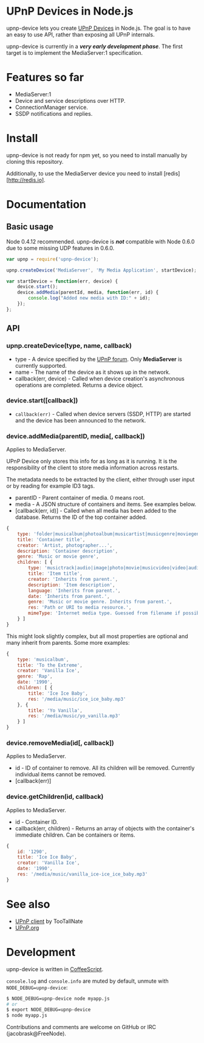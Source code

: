 # UPnP Devices in Node.js

upnp-device lets you create [UPnP Devices][upnp-dcp] in Node.js. The goal is to have an easy to use API, rather than exposing all UPnP internals.

upnp-device is currently in a ___very early development phase___. The first target is to implement the MediaServer:1 specification.


# Features so far

* MediaServer:1
 * Device and service descriptions over HTTP.
 * ConnectionManager service.
* SSDP notifications and replies.


# Install

upnp-device is not ready for npm yet, so you need to install manually by cloning this repository.

Additionally, to use the MediaServer device you need to install [redis][http://redis.io]. 


# Documentation

## Basic usage

Node 0.4.12 recommended. upnp-device is ___not___ compatible with Node 0.6.0 due to some missing UDP features in 0.6.0.

```javascript
var upnp = require('upnp-device');

upnp.createDevice('MediaServer', 'My Media Application', startDevice);

var startDevice = function(err, device) {
    device.start();
    device.addMedia(parentId, media, function(err, id) {
        console.log("Added new media with ID:" + id);
    });
};
```

## API

### upnp.createDevice(type, name, callback)

* type - A device specified by the [UPnP forum][upnp-dcp]. Only __MediaServer__ is currently supported.
* name - The name of the device as it shows up in the network.
* callback(err, device) - Called when device creation's asynchronous operations are completed. Returns a device object.

### device.start([callback])

* `callback(err)` - Called when device servers (SSDP, HTTP) are started and the device has been announced to the network.

### device.addMedia(parentID, media[, callback])

Applies to MediaServer.

UPnP Device only stores this info for as long as it is running. It is the responsibility of the client to store media information across restarts.

The metadata needs to be extracted by the client, either through user input or by reading for example ID3 tags.

* parentID - Parent container of media. 0 means root.
* media - A JSON structure of containers and items. See examples below.
* [callback(err, id)] - Called when all media has been added to the database. Returns the ID of the top container added.

```javascript
{
    type: 'folder|musicalbum|photoalbum|musicartist|musicgenre|moviegenre',
    title: 'Container title',
    creator: 'Artist, photographer...',
    description: 'Container description',
    genre: 'Music or movie genre',
    children: [ {
        type: 'musictrack|audio|image|photo|movie|musicvideo|video|audiobook, inferred from parent type if applicable.',
        title: 'Item title',
        creator: 'Inherits from parent.',
        description: 'Item description',
        language: 'Inherits from parent.',
        date: 'Inherits from parent.',
        genre: 'Music or movie genre. Inherits from parent.',
        res: 'Path or URI to media resource.',
        mimeType: 'Internet media type. Guessed from filename if possible.'
    } ]
}
```

This might look slightly complex, but all most properties are optional and many inherit from parents. Some more examples:

```javascript
{
    type: 'musicalbum',
    title: 'To the Extreme',
    creator: 'Vanilla Ice',
    genre: 'Rap',
    date: '1990',
    children: [ {
        title: 'Ice Ice Baby',
        res: '/media/music/ice_ice_baby.mp3'
    }, {
        title: 'Yo Vanilla',
        res: '/media/music/yo_vanilla.mp3'
    } ]
}
```

### device.removeMedia(id[, callback])

Applies to MediaServer.

* id - ID of container to remove. All its children will be removed. Currently individual items cannot be removed.
* [callback(err)]

### device.getChildren(id, callback)

Applies to MediaServer.

* id - Container ID.
* callback(err, children) - Returns an array of objects with the container's immediate children. Can be containers or items.

```javascript
{
    id: '1290',
    title: 'Ice Ice Baby',
    creator: 'Vanilla Ice',
    date: '1990',
    res: '/media/music/vanilla_ice-ice_ice_baby.mp3'
}
```

# See also

 * [UPnP client](https://github.com/TooTallNate/node-upnp-client) by TooTallNate
 * [UPnP.org][upnp]

# Development

upnp-device is written in [CoffeeScript](http://coffeescript.org).

`console.log` and `console.info` are muted by default, unmute with `NODE_DEBUG=upnp-device`:

```bash
$ NODE_DEBUG=upnp-device node myapp.js
# or
$ export NODE_DEBUG=upnp-device
$ node myapp.js
```

Contributions and comments are welcome on GitHub or IRC (jacobrask@FreeNode).

[upnp]: http://upnp.org
[upnp-dcp]: http://upnp.org/sdcps-and-certification/standards/sdcps/
